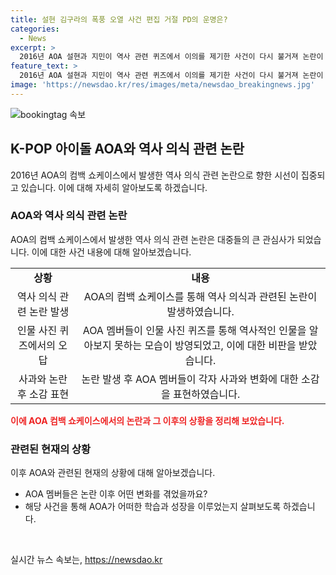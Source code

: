 ```yaml
---
title: 설현 김구라의 폭풍 오열 사건 편집 거절 PD의 운명은?
categories:
  - News
excerpt: >
  2016년 AOA 설현과 지민이 역사 관련 퀴즈에서 이의를 제기한 사건이 다시 불거져 논란이 되고 있다. 방송인 김구라가 이에 대한 이야기를 공개해 화제가 되었는데, 해당 그룹은 밝히지 않았지만, 이에 대한 논란이 AOA와 관련돼 있다고 밝혀졌다. 당시 논란으로 설현은 쇼케이스에서 눈물을 흘렸고, 지민은 사과를 했다. 현재 이 사건으로 인해 다시 논란이 불거지고 있으며, 김구라의 발언이 화제를 모으고 있다.
feature_text: >
  2016년 AOA 설현과 지민이 역사 관련 퀴즈에서 이의를 제기한 사건이 다시 불거져 논란이 되고 있다. 방송인 김구라가 이에 대한 이야기를 공개해 화제가 되었는데, 해당 그룹은 밝히지 않았지만, 이에 대한 논란이 AOA와 관련돼 있다고 밝혀졌다. 당시 논란으로 설현은 쇼케이스에서 눈물을 흘렸고, 지민은 사과를 했다. 현재 이 사건으로 인해 다시 논란이 불거지고 있으며, 김구라의 발언이 화제를 모으고 있다.
image: 'https://newsdao.kr/res/images/meta/newsdao_breakingnews.jpg'
---
```


<p><img src="https://newsdao.kr/res/images/meta/newsdao_breakingnews.jpg" alt="bookingtag 속보" /></p>

<h2 data-ke-size="size26">K-POP 아이돌 AOA와 역사 의식 관련 논란</h2>

<p data-ke-size="size16">2016년 AOA의 컴백 쇼케이스에서 발생한 역사 의식 관련 논란으로 향한 시선이 집중되고 있습니다. 이에 대해 자세히 알아보도록 하겠습니다.</p>

<h3>AOA와 역사 의식 관련 논란</h3>

<p data-ke-size="size16">AOA의 컴백 쇼케이스에서 발생한 역사 의식 관련 논란은 대중들의 큰 관심사가 되었습니다. 이에 대한 사건 내용에 대해 알아보겠습니다.</p>

<table>
  <tr>
    <td style="text-align: center; height: 17px;"><b>상황</b></td>
    <td style="text-align: center; height: 17px;"><b>내용</b></td>
  </tr>
  <tr>
    <td style="text-align: center; height: 17px;">역사 의식 관련 논란 발생</td>
    <td style="text-align: center; height: 17px;">AOA의 컴백 쇼케이스를 통해 역사 의식과 관련된 논란이 발생하였습니다.</td>
  </tr>
  <tr>
    <td style="text-align: center; height: 17px;">인물 사진 퀴즈에서의 오답</td>
    <td style="text-align: center; height: 17px;">AOA 멤버들이 인물 사진 퀴즈를 통해 역사적인 인물을 알아보지 못하는 모습이 방영되었고, 이에 대한 비판을 받았습니다.</td>
  </tr>
  <tr>
    <td style="text-align: center; height: 17px;">사과와 논란 후 소감 표현</td>
    <td style="text-align: center; height: 17px;">논란 발생 후 AOA 멤버들이 각자 사과와 변화에 대한 소감을 표현하였습니다.</td>
  </tr>
</table>

<p><b><span style="color: #ee2323;">이에 AOA 컴백 쇼케이스에서의 논란과 그 이후의 상황을 정리해 보았습니다.</span></b></p>

<h3>관련된 현재의 상황</h3>

<p data-ke-size="size16">이후 AOA와 관련된 현재의 상황에 대해 알아보겠습니다.</p>

<ul>
    <li>AOA 멤버들은 논란 이후 어떤 변화를 겪었을까요?</li>
    <li>해당 사건을 통해 AOA가 어떠한 학습과 성장을 이루었는지 살펴보도록 하겠습니다.</li>
</ul>

<p data-ke-size="size16">&nbsp;</p>
실시간 뉴스 속보는, <a href="https://newsdao.kr" rel="dofollow">https://newsdao.kr</a>


